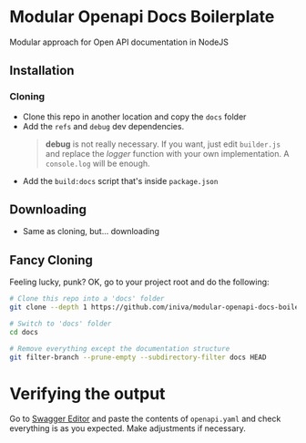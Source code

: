 # Modular Openapi Docs Boilerplate
Modular approach for Open API documentation in NodeJS

## Installation

### Cloning
+ Clone this repo in another location and copy the `docs` folder
+ Add the `refs` and `debug` dev dependencies.
  > **debug** is not really necessary. If you want, just edit `builder.js` and replace the _logger_ function with your own implementation. A `console.log` will be enough.
+ Add the `build:docs` script that's inside `package.json`

## Downloading
+ Same as cloning, but... downloading

## Fancy Cloning
Feeling lucky, punk? OK, go to your project root and do the following:
```bash
# Clone this repo into a 'docs' folder
git clone --depth 1 https://github.com/iniva/modular-openapi-docs-boilerplate docs

# Switch to 'docs' folder
cd docs

# Remove everything except the documentation structure
git filter-branch --prune-empty --subdirectory-filter docs HEAD
```
# Verifying the output
Go to [Swagger Editor](http://editor.swagger.io/) and paste the contents of `openapi.yaml` and check everything is as you expected. Make adjustments if necessary.
